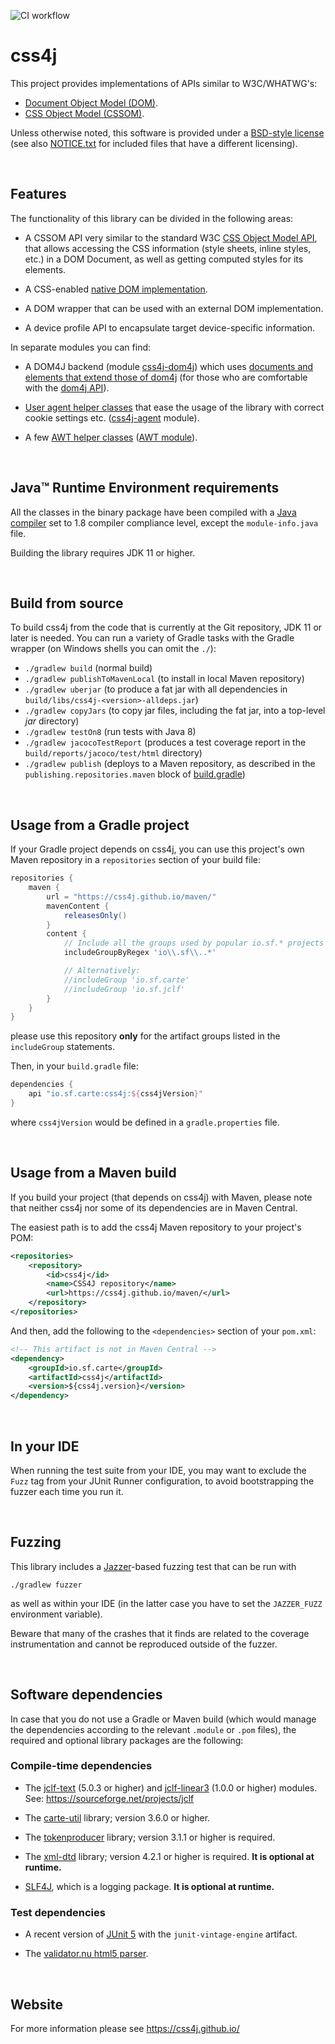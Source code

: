 ![CI workflow](https://github.com/css4j/css4j/actions/workflows/build.yml/badge.svg)

# css4j

This project provides implementations of APIs similar to W3C/WHATWG's:

- [Document Object Model (DOM)](https://dom.spec.whatwg.org/).
- [CSS Object Model (CSSOM)](https://www.w3.org/TR/cssom-1/).

Unless otherwise noted, this software is provided under a [BSD-style license](LICENSE.txt)
(see also [NOTICE.txt](NOTICE.txt) for included files that have a different licensing).

<br/>

## Features

The functionality of this library can be divided in the following areas:

- A CSSOM API very similar to the standard W3C [CSS Object Model API](https://www.w3.org/TR/cssom-1/),
  that allows accessing the CSS information (style sheets, inline styles, etc.)
  in a DOM Document, as well as getting computed styles for its elements.

- A CSS-enabled [native DOM implementation](https://css4j.github.io/api/latest/io.sf.carte.css4j/io/sf/carte/doc/dom/package-summary.html).

- A DOM wrapper that can be used with an external DOM implementation.

- A device profile API to encapsulate target device-specific information.

In separate modules you can find:

- A DOM4J backend (module [css4j-dom4j](https://github.com/css4j/css4j-dom4j))
  which uses [documents and elements that extend those of dom4j](https://css4j.github.io/api/latest/io.sf.carte.css4j.dom4j/module-summary.html)
  (for those who are comfortable with the [dom4j API](https://dom4j.github.io/)).

- [User agent helper classes](https://css4j.github.io/api/latest/io.sf.carte.css4j.agent.net/module-summary.html)
  that ease the usage of the library with correct cookie settings etc.
  ([css4j-agent](https://github.com/css4j/css4j-agent) module).

- A few [AWT helper classes](https://css4j.github.io/api/latest/io.sf.carte.css4j.awt/module-summary.html)
  ([AWT module](https://github.com/css4j/css4j-awt)).

<br/>

## Java™ Runtime Environment requirements
All the classes in the binary package have been compiled with a [Java compiler](https://adoptium.net/)
set to 1.8 compiler compliance level, except the `module-info.java` file.

Building the library requires JDK 11 or higher.

<br/>

## Build from source
To build css4j from the code that is currently at the Git repository, JDK 11 or later is needed.
You can run a variety of Gradle tasks with the Gradle wrapper (on Windows shells you can omit the `./`):

- `./gradlew build` (normal build)
- `./gradlew publishToMavenLocal` (to install in local Maven repository)
- `./gradlew uberjar` (to produce a fat jar with all dependencies in `build/libs/css4j-<version>-alldeps.jar`)
- `./gradlew copyJars` (to copy jar files, including the fat jar, into a top-level _jar_ directory)
- `./gradlew testOn8` (run tests with Java 8)
- `./gradlew jacocoTestReport` (produces a test coverage report in the `build/reports/jacoco/test/html` directory)
- `./gradlew publish` (deploys to a Maven repository, as described in the `publishing.repositories.maven` block of
[build.gradle](https://github.com/css4j/css4j/blob/master/build.gradle))

<br/>

## Usage from a Gradle project
If your Gradle project depends on css4j, you can use this project's own Maven repository in a `repositories` section of
your build file:
```groovy
repositories {
    maven {
        url = "https://css4j.github.io/maven/"
        mavenContent {
            releasesOnly()
        }
        content {
            // Include all the groups used by popular io.sf.* projects
            includeGroupByRegex 'io\\.sf\\..*'

            // Alternatively:
            //includeGroup 'io.sf.carte'
            //includeGroup 'io.sf.jclf'
        }
    }
}
```
please use this repository **only** for the artifact groups listed in the `includeGroup` statements.

Then, in your `build.gradle` file:
```groovy
dependencies {
    api "io.sf.carte:css4j:${css4jVersion}"
}
```
where `css4jVersion` would be defined in a `gradle.properties` file.

<br/>

## Usage from a Maven build
If you build your project (that depends on css4j) with Maven, please note that
neither css4j nor some of its dependencies are in Maven Central.

The easiest path is to add the css4j Maven repository to your project's POM:

```xml
<repositories>
    <repository>
        <id>css4j</id>
        <name>CSS4J repository</name>
        <url>https://css4j.github.io/maven/</url>
    </repository>
</repositories>
```

And then, add the following to the `<dependencies>` section of your `pom.xml`:

```xml
<!-- This artifact is not in Maven Central -->
<dependency>
    <groupId>io.sf.carte</groupId>
    <artifactId>css4j</artifactId>
    <version>${css4j.version}</version>
</dependency>
```

<br/>

## In your IDE

When running the test suite from your IDE, you may want to exclude the `Fuzz`
tag from your JUnit Runner configuration, to avoid bootstrapping the fuzzer each
time you run it.

<br/>

## Fuzzing

This library includes a [Jazzer](https://github.com/CodeIntelligenceTesting/jazzer)-based
fuzzing test that can be run with

```shell
./gradlew fuzzer
```

as well as within your IDE (in the latter case you have to set the `JAZZER_FUZZ`
environment variable).

Beware that many of the crashes that it finds are related to the coverage
instrumentation and cannot be reproduced outside of the fuzzer.

<br/>

## Software dependencies

In case that you do not use a Gradle or Maven build (which would manage the
dependencies according to the relevant `.module` or `.pom` files), the required
and optional library packages are the following:

### Compile-time dependencies

- The [jclf-text](https://jclf.sourceforge.io/api/io.sf.jclf.text/module-summary.html)
  (5.0.3 or higher) and [jclf-linear3](https://jclf.sourceforge.io/api/io.sf.jclf.math.linear3/module-summary.html)
  (1.0.0 or higher) modules. See: https://sourceforge.net/projects/jclf

- The [carte-util](https://github.com/css4j/carte-util) library; version 3.6.0
  or higher.

- The [tokenproducer](https://github.com/css4j/tokenproducer) library; version
  3.1.1 or higher is required.

- The [xml-dtd](https://github.com/css4j/xml-dtd) library; version 4.2.1 or
  higher is required.
  **It is optional at runtime.**

- [SLF4J](http://www.slf4j.org/), which is a logging package.
  **It is optional at runtime.**

### Test dependencies

- A recent version of [JUnit 5](https://junit.org/junit5/) with the
  `junit-vintage-engine` artifact.

- The [validator.nu html5 parser](https://about.validator.nu/htmlparser/).

<br/>

## Website

For more information please see https://css4j.github.io/
